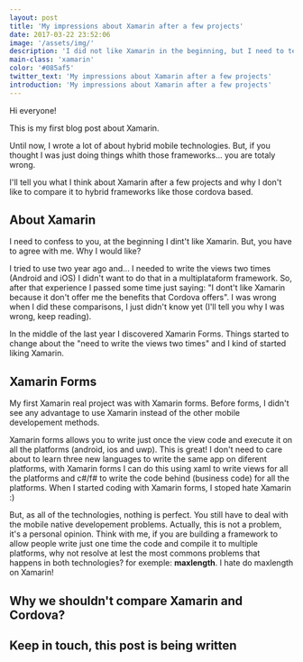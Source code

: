 ```yaml
---
layout: post
title: 'My impressions about Xamarin after a few projects'
date: 2017-03-22 23:52:06
image: '/assets/img/'
description: 'I did not like Xamarin in the beginning, but I need to tell you, I kind of started liking it :)'
main-class: 'xamarin'
color: '#085af5'
twitter_text: 'My impressions about Xamarin after a few projects'
introduction: 'My impressions about Xamarin after a few projects'
---
```


Hi everyone!

This is my first blog post about Xamarin.

Until now, I wrote a lot of about hybrid mobile technologies. But, if you thought I was just doing things whith those frameworks... you are totaly wrong.

I'll tell you what I think about Xamarin after a few projects and why I don't like to compare it to hybrid frameworks like those cordova based.

## About Xamarin
I need to confess to you, at the beginning I dint't like Xamarin. But, you have to agree with me. Why I would like?

I tried to use two year ago and... I needed to write the views two times (Android and iOS) I didn't want to do that in a multiplataform framework. So, after that experience I passed some time just saying: "I dont't like Xamarin because it don't offer me the benefits that Cordova offers". I was wrong when I did these comparisons, I just didn't know yet (I'll tell you why I was wrong, keep reading).

In the middle of the last year I discovered Xamarin Forms. Things started to change about the "need to write the views two times" and I kind of started liking Xamarin.

## Xamarin Forms
My first Xamarin real project was with Xamarin forms. Before forms, I didn't see any advantage to use Xamarin instead of the other mobile developement methods.

Xamarin forms allows you to write just once the view code and execute it on all the platforms (android, ios and uwp). This is great! I don't need to care about to learn three new languages to write the same app on diferent platforms, with Xamarin forms I can do this using xaml to write views for all the platforms and c#/f# to write the code behind (business code) for all the platforms.
When I started coding with Xamarin forms, I stoped hate Xamarin :)

But, as all of the technologies, nothing is perfect. You still have to deal with the mobile native developement problems. Actually, this is not a problem, it's a personal opinion. Think with me, if you are building a framework to allow people write just one time the code and compile it to multiple platforms, why not resolve at lest the most commons problems that happens in both technologies? for exemple: **maxlength**. I hate do maxlength on Xamarin!


## Why we shouldn't compare Xamarin and Cordova?


## Keep in touch, this post is being written